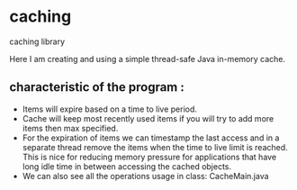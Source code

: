 # caching
caching library

Here I am creating and using a simple thread-safe Java in-memory cache.

characteristic of the program :
------------------------------
* Items will expire based on a time to live period.
* Cache will keep most recently used items if you will try to add more items then max specified.
* For the expiration of items we can timestamp the last access and in a separate thread remove the 
  items when the time to live limit is reached. This is nice for reducing memory pressure for applications that have 
  long idle time in between accessing the cached objects.
* We can also see all the operations usage in class: CacheMain.java
